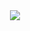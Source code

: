 <div align="center">
<img src="https://capsule-render.vercel.app/api?type=waving&color=auto&height=200&section=header&text=GDSC_DGU&fontSize=56" /></div>